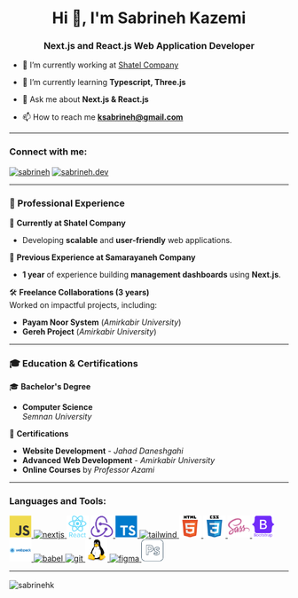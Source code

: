 <h1 align="center">Hi 👋, I'm Sabrineh Kazemi</h1>
<h3 align="center">Next.js and React.js Web Application Developer</h3>

- 🔭 I’m currently working at [Shatel Company](https://www.shatel.ir/)

- 🌱 I’m currently learning **Typescript, Three.js**

- 💬 Ask me about **Next.js & React.js**

- 📫 How to reach me **ksabrineh@gmail.com**

---

<h3 align="left">Connect with me:</h3>
<p align="left">
<a href="https://linkedin.com/in/sabrineh" target="blank"><img align="center" src="https://raw.githubusercontent.com/rahuldkjain/github-profile-readme-generator/master/src/images/icons/Social/linked-in-alt.svg" alt="sabrineh" height="30" width="40" /></a>
<a href="https://instagram.com/sabrineh.dev" target="blank"><img align="center" src="https://raw.githubusercontent.com/rahuldkjain/github-profile-readme-generator/master/src/images/icons/Social/instagram.svg" alt="sabrineh.dev" height="30" width="40" /></a>
</p>

---

<h3 align="left"> 🔭 Professional Experience</h3>

🏢 **Currently at Shatel Company**  
- Developing **scalable** and **user-friendly** web applications.  

💼 **Previous Experience at Samarayaneh Company**  
- **1 year** of experience building **management dashboards** using **Next.js**.  

🛠 **Freelance Collaborations (3 years)**  
Worked on impactful projects, including:  
- **Payam Noor System** (*Amirkabir University*)  
- **Gereh Project** (*Amirkabir University*)  

---

<h3 align="left"> 🎓 Education & Certifications</h3>

🎓 **Bachelor's Degree**  
- **Computer Science**  
  *Semnan University*  

📜 **Certifications**  
- **Website Development** - *Jahad Daneshgahi*  
- **Advanced Web Development** - *Amirkabir University*  
- **Online Courses** by *Professor Azami*  

---

<h3 align="left">Languages and Tools:</h3>
<p align="left"> 
  <a href="https://developer.mozilla.org/en-US/docs/Web/JavaScript" target="_blank" rel="noreferrer"> 
    <img src="https://raw.githubusercontent.com/devicons/devicon/master/icons/javascript/javascript-original.svg" alt="javascript" width="40" height="40"/> 
  </a> 
  <a href="https://nextjs.org/" target="_blank" rel="noreferrer"> 
    <img src="https://cdn.worldvectorlogo.com/logos/nextjs-2.svg" alt="nextjs" width="40" height="40"/> 
  </a> 
  <a href="https://reactjs.org/" target="_blank" rel="noreferrer"> 
    <img src="https://raw.githubusercontent.com/devicons/devicon/master/icons/react/react-original-wordmark.svg" alt="react" width="40" height="40"/> 
  </a> 
  <a href="https://redux.js.org" target="_blank" rel="noreferrer"> 
    <img src="https://raw.githubusercontent.com/devicons/devicon/master/icons/redux/redux-original.svg" alt="redux" width="40" height="40"/> 
  </a> 
  <a href="https://www.typescriptlang.org/" target="_blank" rel="noreferrer"> 
    <img src="https://raw.githubusercontent.com/devicons/devicon/master/icons/typescript/typescript-original.svg" alt="typescript" width="40" height="40"/> 
  </a> 
  <a href="https://tailwindcss.com/" target="_blank" rel="noreferrer"> 
    <img src="https://www.vectorlogo.zone/logos/tailwindcss/tailwindcss-icon.svg" alt="tailwind" width="40" height="40"/> 
  </a> 
  <a href="https://www.w3.org/html/" target="_blank" rel="noreferrer"> 
    <img src="https://raw.githubusercontent.com/devicons/devicon/master/icons/html5/html5-original-wordmark.svg" alt="html5" width="40" height="40"/> 
  </a> 
  <a href="https://www.w3schools.com/css/" target="_blank" rel="noreferrer"> 
    <img src="https://raw.githubusercontent.com/devicons/devicon/master/icons/css3/css3-original-wordmark.svg" alt="css3" width="40" height="40"/> 
  </a> 
  <a href="https://sass-lang.com" target="_blank" rel="noreferrer"> 
    <img src="https://raw.githubusercontent.com/devicons/devicon/master/icons/sass/sass-original.svg" alt="sass" width="40" height="40"/> 
  </a> 
  <a href="https://getbootstrap.com" target="_blank" rel="noreferrer"> 
    <img src="https://raw.githubusercontent.com/devicons/devicon/master/icons/bootstrap/bootstrap-plain-wordmark.svg" alt="bootstrap" width="40" height="40"/> 
  </a>
  <a href="https://webpack.js.org" target="_blank" rel="noreferrer"> 
    <img src="https://raw.githubusercontent.com/devicons/devicon/d00d0969292a6569d45b06d3f350f463a0107b0d/icons/webpack/webpack-original-wordmark.svg" alt="webpack" width="40" height="40"/> 
  </a> 
  <a href="https://babeljs.io/" target="_blank" rel="noreferrer"> 
    <img src="https://www.vectorlogo.zone/logos/babeljs/babeljs-icon.svg" alt="babel" width="40" height="40"/> 
  </a> 
  <a href="https://git-scm.com/" target="_blank" rel="noreferrer"> 
    <img src="https://www.vectorlogo.zone/logos/git-scm/git-scm-icon.svg" alt="git" width="40" height="40"/> 
  </a> 
  <a href="https://www.linux.org/" target="_blank" rel="noreferrer"> 
    <img src="https://raw.githubusercontent.com/devicons/devicon/master/icons/linux/linux-original.svg" alt="linux" width="40" height="40"/> 
  </a> 
  <a href="https://www.figma.com/" target="_blank" rel="noreferrer"> 
    <img src="https://www.vectorlogo.zone/logos/figma/figma-icon.svg" alt="figma" width="40" height="40"/> 
  </a> 
  <a href="https://www.photoshop.com/en" target="_blank" rel="noreferrer"> 
    <img src="https://raw.githubusercontent.com/devicons/devicon/master/icons/photoshop/photoshop-line.svg" alt="photoshop" width="40" height="40"/> 
  </a> 
</p>

---

<p><img align="center" src="https://github-readme-stats.vercel.app/api/top-langs?username=sabrinehk&show_icons=true&locale=en&layout=compact" alt="sabrinehk" /></p>

